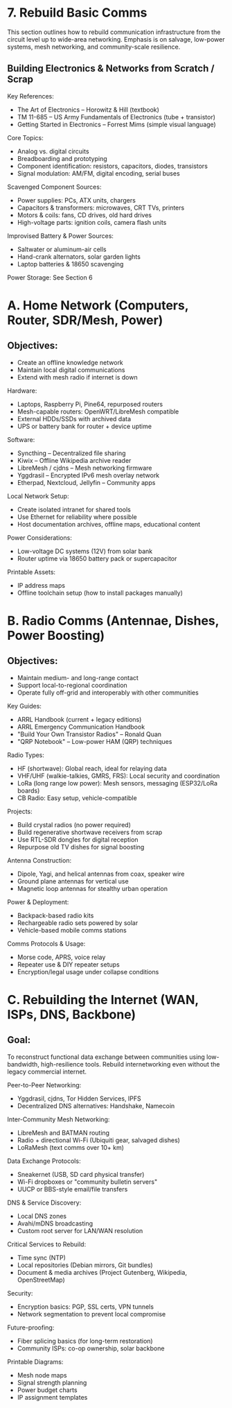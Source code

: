 # 7. Rebuild Basic Comms

This section outlines how to rebuild communication infrastructure from the circuit level up to wide-area networking. Emphasis is on salvage, low-power systems, mesh networking, and community-scale resilience.

## Building Electronics & Networks from Scratch / Scrap

Key References:
* The Art of Electronics – Horowitz & Hill (textbook)
* TM 11-685 – US Army Fundamentals of Electronics (tube + transistor)
* Getting Started in Electronics – Forrest Mims (simple visual language)

Core Topics:
* Analog vs. digital circuits
* Breadboarding and prototyping
* Component identification: resistors, capacitors, diodes, transistors
* Signal modulation: AM/FM, digital encoding, serial buses

Scavenged Component Sources:
* Power supplies: PCs, ATX units, chargers
* Capacitors & transformers: microwaves, CRT TVs, printers
* Motors & coils: fans, CD drives, old hard drives
* High-voltage parts: ignition coils, camera flash units

Improvised Battery & Power Sources:
* Saltwater or aluminum-air cells
* Hand-crank alternators, solar garden lights
* Laptop batteries & 18650 scavenging

Power Storage: See Section 6

# A. Home Network (Computers, Router, SDR/Mesh, Power)

## Objectives:

* Create an offline knowledge network
* Maintain local digital communications
* Extend with mesh radio if internet is down

Hardware:
* Laptops, Raspberry Pi, Pine64, repurposed routers
* Mesh-capable routers: OpenWRT/LibreMesh compatible
* External HDDs/SSDs with archived data
* UPS or battery bank for router + device uptime

Software:
* Syncthing – Decentralized file sharing
* Kiwix – Offline Wikipedia archive reader
* LibreMesh / cjdns – Mesh networking firmware
* Yggdrasil – Encrypted IPv6 mesh overlay network
* Etherpad, Nextcloud, Jellyfin – Community apps

Local Network Setup:
* Create isolated intranet for shared tools
* Use Ethernet for reliability where possible
* Host documentation archives, offline maps, educational content

Power Considerations:
* Low-voltage DC systems (12V) from solar bank
* Router uptime via 18650 battery pack or supercapacitor

Printable Assets:
* IP address maps
* Offline toolchain setup (how to install packages manually)

# B. Radio Comms (Antennae, Dishes, Power Boosting)

## Objectives:

* Maintain medium- and long-range contact
* Support local-to-regional coordination
* Operate fully off-grid and interoperably with other communities

Key Guides:
* ARRL Handbook (current + legacy editions)
* ARRL Emergency Communication Handbook
* "Build Your Own Transistor Radios" – Ronald Quan
* "QRP Notebook" – Low-power HAM (QRP) techniques

Radio Types:
* HF (shortwave): Global reach, ideal for relaying data
* VHF/UHF (walkie-talkies, GMRS, FRS): Local security and coordination
* LoRa (long range low power): Mesh sensors, messaging (ESP32/LoRa boards)
* CB Radio: Easy setup, vehicle-compatible

Projects:
* Build crystal radios (no power required)
* Build regenerative shortwave receivers from scrap
* Use RTL-SDR dongles for digital reception
* Repurpose old TV dishes for signal boosting

Antenna Construction:
* Dipole, Yagi, and helical antennas from coax, speaker wire
* Ground plane antennas for vertical use
* Magnetic loop antennas for stealthy urban operation

Power & Deployment:
* Backpack-based radio kits
* Rechargeable radio sets powered by solar
* Vehicle-based mobile comms stations

Comms Protocols & Usage:
* Morse code, APRS, voice relay
* Repeater use & DIY repeater setups
* Encryption/legal usage under collapse conditions

# C. Rebuilding the Internet (WAN, ISPs, DNS, Backbone)

## Goal:

To reconstruct functional data exchange between communities using low-bandwidth, high-resilience tools. Rebuild internetworking even without the legacy commercial internet.

Peer-to-Peer Networking:
* Yggdrasil, cjdns, Tor Hidden Services, IPFS
* Decentralized DNS alternatives: Handshake, Namecoin

Inter-Community Mesh Networking:
* LibreMesh and BATMAN routing
* Radio + directional Wi-Fi (Ubiquiti gear, salvaged dishes)
* LoRaMesh (text comms over 10+ km)

Data Exchange Protocols:
* Sneakernet (USB, SD card physical transfer)
* Wi-Fi dropboxes or "community bulletin servers"
* UUCP or BBS-style email/file transfers

DNS & Service Discovery:
* Local DNS zones
* Avahi/mDNS broadcasting
* Custom root server for LAN/WAN resolution

Critical Services to Rebuild:
* Time sync (NTP)
* Local repositories (Debian mirrors, Git bundles)
* Document & media archives (Project Gutenberg, Wikipedia, OpenStreetMap)

Security:
* Encryption basics: PGP, SSL certs, VPN tunnels
* Network segmentation to prevent local compromise

Future-proofing:
* Fiber splicing basics (for long-term restoration)
* Community ISPs: co-op ownership, solar backbone

Printable Diagrams:
* Mesh node maps
* Signal strength planning
* Power budget charts
* IP assignment templates
